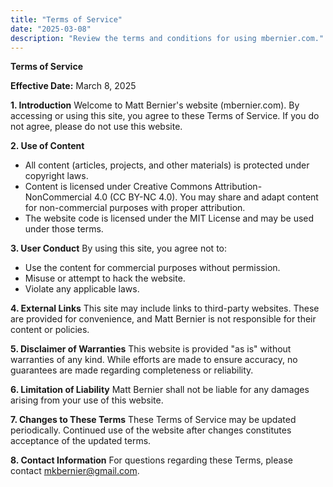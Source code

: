 ```yaml
---
title: "Terms of Service"
date: "2025-03-08"
description: "Review the terms and conditions for using mbernier.com."
---
```


**Terms of Service**

**Effective Date:** March 8, 2025

**1. Introduction**
Welcome to Matt Bernier's website (mbernier.com). By accessing or using this site, you agree to these Terms of Service. If you do not agree, please do not use this website.

**2. Use of Content**
- All content (articles, projects, and other materials) is protected under copyright laws.
- Content is licensed under Creative Commons Attribution-NonCommercial 4.0 (CC BY-NC 4.0). You may share and adapt content for non-commercial purposes with proper attribution.
- The website code is licensed under the MIT License and may be used under those terms.

**3. User Conduct**
By using this site, you agree not to:
- Use the content for commercial purposes without permission.
- Misuse or attempt to hack the website.
- Violate any applicable laws.

**4. External Links**
This site may include links to third-party websites. These are provided for convenience, and Matt Bernier is not responsible for their content or policies.

**5. Disclaimer of Warranties**
This website is provided "as is" without warranties of any kind. While efforts are made to ensure accuracy, no guarantees are made regarding completeness or reliability.

**6. Limitation of Liability**
Matt Bernier shall not be liable for any damages arising from your use of this website.

**7. Changes to These Terms**
These Terms of Service may be updated periodically. Continued use of the website after changes constitutes acceptance of the updated terms.

**8. Contact Information**
For questions regarding these Terms, please contact mkbernier@gmail.com.

